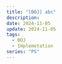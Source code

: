 ```yaml
---
title: "[BOJ] abc"
description:
date: 2024-11-05
update: 2024-11-05
tags:
  - BOJ
  - Implemetation
series: "PS"
---
```


